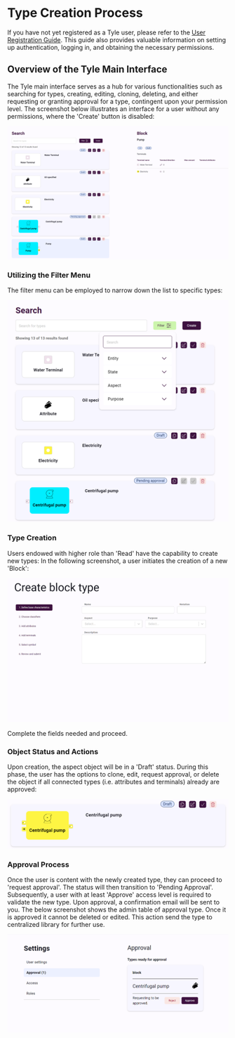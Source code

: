 # Type Creation Process

If you have not yet registered as a Tyle user, please refer to the [User Registration Guide](registering-user.md). This
guide also provides valuable information on setting up authentication, logging in, and obtaining the necessary
permissions.

## Overview of the Tyle Main Interface

The Tyle main interface serves as a hub for various functionalities such as searching for types, creating, editing,
cloning, deleting, and either requesting or granting approval for a type, contingent upon your permission level. The
screenshot below illustrates an interface for a user without any permissions, where the 'Create' button is disabled:

![Tyle Main Interface](img/creatingTypes1.png)

### Utilizing the Filter Menu

The filter menu can be employed to narrow down the list to specific types:

![Filter Menu](img/creatingTypes2.png)

### Type Creation

Users endowed with higher role than 'Read' have the capability to create new types:
In the following screenshot, a user initiates the creation of a new 'Block':

![Creating Block](img/creatingTypes4.png)

Complete the fields needed and proceed.

### Object Status and Actions

Upon creation, the aspect object will be in a 'Draft' status. During this phase, the user has the options to clone,
edit, request approval, or delete the object if all connected types (i.e. attributes and terminals) already are approved:

![Draft Status](img/creatingTypes5.png)

### Approval Process

Once the user is content with the newly created type, they can proceed to 'request approval'. The status will then
transition to 'Pending Approval'. Subsequently, a user with at least 'Approve' access level is required to validate the
new type. Upon approval, a confirmation email will be sent to you.
The below screenshot shows the admin table of approval type. Once it is approved it cannot be deleted or edited. This action send the type to centralized library for further use.

![Approving type](img/creatingTypes6.png)
